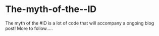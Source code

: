 The-myth-of-the--ID
===================

The myth of the #ID is a lot of code that will accompany a ongoing blog post!
More to follow.....
